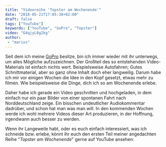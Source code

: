 ```yaml
---
title: "Videoreihe 'Topster am Wochenende'"
date: "2018-05-21T17:05:38+02:00"
draft: false
tags: ["YouTube"]
keywords: ["YouTube", "GoPro", "Topster"]
video: "G4qjyL8g2kg"
author:
 - "marius"
---
```


Seit dem ich meine [GoPro](https://de.wikipedia.org/wiki/GoPro) besitze, bin ich immer wieder mit ihr unterwegs, um alles Mögliche aufzuzeichnen. Der Großteil des so entstehenden Video-Materials ist einfach nichts wert. Beispielsweise Autofahren; Gutes Schnittmaterial, aber so ganz ohne Inhalt doch eher langweilig. Darum habe ich mir vor einigen Wochen die Idee in den Kopf gesetzt, etwas mehr zu filmen. Wie beispielsweise die Dinge, dich ich so am Wochenende erlebe.

Daher habe ich gerade ein Video geschnitten und hochgeladen, in dem einfach nur ein paar Bilder von einer spontanen Fahrt nach Norddeutschland zeige. Ein bisschen undeutlicher Audiokommentar dadrüber, und schon hat man was man will. In den kommenden Wochen werde ich wohl mehrere Videos dieser Art produzieren, in der Hoffnung, irgendwann auch besser zu werden.

Wenn ihr Langeweile habt, oder es euch einfach interessiert, was ich schneide bzw. erlebe, könnt ihr euch den ersten Teil meiner angedachten Reihe "_Topster am Wochenende_" gerne auf YouTube ansehen:
